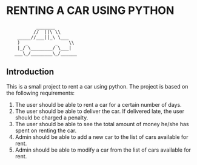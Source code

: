 # RENTING A CAR USING PYTHON

               _______
              //  ||\ \\
        _____//___||_\ \___
        )  _          _    \\
        |_/ \________/ \___|
       ___\_/________\_/______

## Introduction

This is a small project to rent a car using python. The project is based on the following requirements:

1. The user should be able to rent a car for a certain number of days.
2. The user should be able to deliver the car. If delivered late, the user should be charged a penalty.
3. The user should be able to see the total amount of money he/she has spent on renting the car.
4. Admin should be able to add a new car to the list of cars available for rent.
5. Admin should be able to modify a car from the list of cars available for rent.
